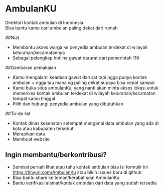 # AmbulanKU
Direktori kontak ambulan di Indonesia
<br>
Bisa bantu kamu cari ambulan paling dekat dari rumah

##Niat
- Membantu akses warga ke penyedia ambulan terdekat di wilayah kelurahan/kecamatannya
- Sebagai pelengkap hotline gawat darurat dari pemerintah 119

##Gambaran pemakaian
- Kamu mengalami keadaan gawat darurat tapi ngga punya kontak ambulan + ngga tau mana yg paling dekat supaya bisa cepat sampai
- Kamu buka situs ambulanKu, yang nanti akan minta akses lokasi untuk memeriksa kontak ambulan terdekat di wilayah kelurahan/kecamatan tempat kamu tinggal
- Pilih dan hubungi penyedia ambulan yang dibutuhkan

##To-do list
- Kontak dinas kesehatan setempat mengenai data ambulan yang ada di kota atau kabupaten tersebut
- Merapikan data
- Membuat website

## Ingin membantu/berkontribusi?
- Semisal pernah lihat atau tahu kontak ambulan bisa isi formulir ini https://tinyurl.com/AmbulanKu atau bikin issues baru di github
- Bisa bantu share ke teman/kerabat soal AmbulanKu
- Bantu verifikasi alamat/kontak ambulan dari data yang sudah tersedia
